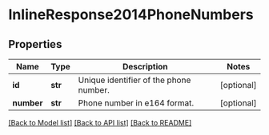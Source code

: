 # InlineResponse2014PhoneNumbers

## Properties
Name | Type | Description | Notes
------------ | ------------- | ------------- | -------------
**id** | **str** | Unique identifier of the phone number. | [optional] 
**number** | **str** | Phone number in e164 format. | [optional] 

[[Back to Model list]](../README.md#documentation-for-models) [[Back to API list]](../README.md#documentation-for-api-endpoints) [[Back to README]](../README.md)

